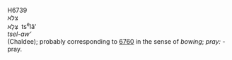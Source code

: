<body>
  <p>H6739<br>  צלא  <br> צְּלָא  ‎  ts<sup>e</sup>lâ‘  <br><i>tsel-aw‘ </i><br>(Chaldee); probably corresponding to <a href="h6760.htm">6760</a> in the sense of <i>bowing</i>; <i>pray: - </i>pray.<br></p>
 </body>